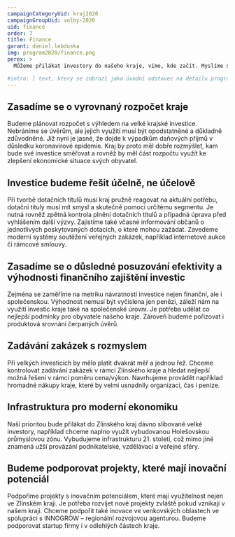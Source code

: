 ```yaml
---
campaignCategoryUid: kraj2020
campaignGroupUid: volby-2020
uid: finance
order: 7
title: Finance
garant: daniel.lebduska 
img: program2020/finance.png
perex: >
  Můžeme přilákat investory do našeho kraje, víme, kde začít. Myslíme si, že právě toto je jedna z klíčových rolí kraje, vytvořit dobré podmínky pro bezproblémové podnikání.

#intro: [ text, který se zobrazí jako úvodní odstavec na detailu programového bodu ]
---
```

## Zasadíme se o vyrovnaný rozpočet kraje
Budeme plánovat rozpočet s výhledem na velké krajské investice. Nebráníme se úvěrům, ale jejich využití musí být opodstatněné a důkladně zdůvodněné. Již nyní je jasné, že dojde k výpadkům daňových příjmů v důsledku koronavirové epidemie. Kraj by proto měl dobře rozmýšlet, kam bude své investice směřovat a rovněž by měl část rozpočtu využít ke zlepšení ekonomické situace svých obyvatel.

## Investice budeme řešit účelně, ne účelově
Při tvorbě dotačních titulů musí kraj pružně reagovat na aktuální potřebu, dotační tituly musí mít smysl a skutečně pomoci určitému segmentu. Je nutná rovněž zpětná kontrola plnění dotačních titulů a případná úprava před vyhlášením další výzvy. Zajistíme také včasné informování občanů o jednotlivých poskytovaných dotacích, o které mohou zažádat. Zavedeme moderní systémy soutěžení veřejných zakázek, například internetové aukce či rámcové smlouvy.

## Zasadíme se o důsledné posuzování efektivity a výhodnosti finančního zajištění investic
Zejména se zaměříme na metriku návratnosti investice nejen finanční, ale i společenskou. Výhodnost nemusí být vyčíslena jen penězi, záleží nám na využití investic kraje také na společenské úrovni. Je potřeba udělat co nejlepší podmínky pro obyvatele našeho kraje. Zároveň budeme pořizovat i produktová srovnání čerpaných úvěrů.

## Zadávání zakázek s rozmyslem
Při velkých investicích by mělo platit dvakrát měř a jednou řež. Chceme kontrolovat zadávání zakázek v rámci Zlínského kraje a hledat nejlepší možná řešení v rámci poměru cena/výkon. Navrhujeme provádět například hromadné nákupy kraje, které by velmi usnadnily organizaci, čas i peníze.

## Infrastruktura pro moderní ekonomiku
Naší prioritou bude přilákat do Zlínského kraj dávno slibované velké investory, například chceme naplno využít vybudovanou Holešovskou průmyslovou zónu. Vybudujeme infrastrukturu 21. století, což mimo jiné znamená užší provázání podnikatelské, vzdělávací a veřejné sféry.

## Budeme podporovat projekty, které mají inovační potenciál
Podpoříme projekty s inovačním potenciálem, které mají využitelnost nejen ve Zlínském kraji. Je potřeba rozvíjet nové projekty zvláště pokud vznikají v našem kraji. Chceme podpořit také inovace ve venkovských oblastech ve spolupráci s INNOGROW – regionální rozvojovou agenturou. Budeme podporovat startup firmy i v odlehlých částech kraje. 

